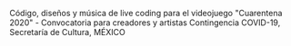 Código, diseños y música de live coding para el videojuego "Cuarentena 2020" - Convocatoria para creadores y artistas Contingencia COVID-19,  Secretaría de Cultura, MÉXICO
